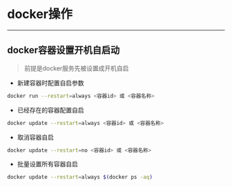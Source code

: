 # docker操作

---

## docker容器设置开机自启动

> 前提是docker服务先被设置成开机自启

- 新建容器时配置自启参数

```bash
docker run --restart=always <容器id> 或 <容器名称>
```

- 已经存在的容器配置自启

```bash
docker update --restart=always <容器id> 或 <容器名称>
```

- 取消容器自启

```bash
docker update --restart=no <容器id> 或 <容器名称>
```

- 批量设置所有容器自启

```bash
docker update --restart=always $(docker ps -aq)
```
